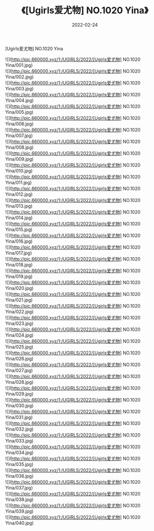 ﻿---
layout: post
title:  《[Ugirls爱尤物] NO.1020 Yina》
date:   2022-02-24
img: http://pic.660000.xyz/1:/UGIRLS/2022/[Ugirls爱尤物] NO.1020 Yina/000.jpg
categories: [美女, 清纯, 唯美]
---

[Ugirls爱尤物] NO.1020 Yina

 ![](http://pic.660000.xyz/1:/UGIRLS/2022/[Ugirls爱尤物] NO.1020 Yina/001.jpg) <br>![](http://pic.660000.xyz/1:/UGIRLS/2022/[Ugirls爱尤物] NO.1020 Yina/002.jpg) <br>![](http://pic.660000.xyz/1:/UGIRLS/2022/[Ugirls爱尤物] NO.1020 Yina/003.jpg) <br>![](http://pic.660000.xyz/1:/UGIRLS/2022/[Ugirls爱尤物] NO.1020 Yina/004.jpg) <br>![](http://pic.660000.xyz/1:/UGIRLS/2022/[Ugirls爱尤物] NO.1020 Yina/005.jpg) <br>![](http://pic.660000.xyz/1:/UGIRLS/2022/[Ugirls爱尤物] NO.1020 Yina/006.jpg) <br>![](http://pic.660000.xyz/1:/UGIRLS/2022/[Ugirls爱尤物] NO.1020 Yina/007.jpg) <br>![](http://pic.660000.xyz/1:/UGIRLS/2022/[Ugirls爱尤物] NO.1020 Yina/008.jpg) <br>![](http://pic.660000.xyz/1:/UGIRLS/2022/[Ugirls爱尤物] NO.1020 Yina/009.jpg) <br>![](http://pic.660000.xyz/1:/UGIRLS/2022/[Ugirls爱尤物] NO.1020 Yina/010.jpg) <br>![](http://pic.660000.xyz/1:/UGIRLS/2022/[Ugirls爱尤物] NO.1020 Yina/011.jpg) <br>![](http://pic.660000.xyz/1:/UGIRLS/2022/[Ugirls爱尤物] NO.1020 Yina/012.jpg) <br>![](http://pic.660000.xyz/1:/UGIRLS/2022/[Ugirls爱尤物] NO.1020 Yina/013.jpg) <br>![](http://pic.660000.xyz/1:/UGIRLS/2022/[Ugirls爱尤物] NO.1020 Yina/014.jpg) <br>![](http://pic.660000.xyz/1:/UGIRLS/2022/[Ugirls爱尤物] NO.1020 Yina/015.jpg) <br>![](http://pic.660000.xyz/1:/UGIRLS/2022/[Ugirls爱尤物] NO.1020 Yina/016.jpg) <br>![](http://pic.660000.xyz/1:/UGIRLS/2022/[Ugirls爱尤物] NO.1020 Yina/017.jpg) <br>![](http://pic.660000.xyz/1:/UGIRLS/2022/[Ugirls爱尤物] NO.1020 Yina/018.jpg) <br>![](http://pic.660000.xyz/1:/UGIRLS/2022/[Ugirls爱尤物] NO.1020 Yina/019.jpg) <br>![](http://pic.660000.xyz/1:/UGIRLS/2022/[Ugirls爱尤物] NO.1020 Yina/020.jpg) <br>![](http://pic.660000.xyz/1:/UGIRLS/2022/[Ugirls爱尤物] NO.1020 Yina/021.jpg) <br>![](http://pic.660000.xyz/1:/UGIRLS/2022/[Ugirls爱尤物] NO.1020 Yina/022.jpg) <br>![](http://pic.660000.xyz/1:/UGIRLS/2022/[Ugirls爱尤物] NO.1020 Yina/023.jpg) <br>![](http://pic.660000.xyz/1:/UGIRLS/2022/[Ugirls爱尤物] NO.1020 Yina/024.jpg) <br>![](http://pic.660000.xyz/1:/UGIRLS/2022/[Ugirls爱尤物] NO.1020 Yina/025.jpg) <br>![](http://pic.660000.xyz/1:/UGIRLS/2022/[Ugirls爱尤物] NO.1020 Yina/026.jpg) <br>![](http://pic.660000.xyz/1:/UGIRLS/2022/[Ugirls爱尤物] NO.1020 Yina/027.jpg) <br>![](http://pic.660000.xyz/1:/UGIRLS/2022/[Ugirls爱尤物] NO.1020 Yina/028.jpg) <br>![](http://pic.660000.xyz/1:/UGIRLS/2022/[Ugirls爱尤物] NO.1020 Yina/029.jpg) <br>![](http://pic.660000.xyz/1:/UGIRLS/2022/[Ugirls爱尤物] NO.1020 Yina/030.jpg) <br>![](http://pic.660000.xyz/1:/UGIRLS/2022/[Ugirls爱尤物] NO.1020 Yina/031.jpg) <br>![](http://pic.660000.xyz/1:/UGIRLS/2022/[Ugirls爱尤物] NO.1020 Yina/032.jpg) <br>![](http://pic.660000.xyz/1:/UGIRLS/2022/[Ugirls爱尤物] NO.1020 Yina/033.jpg) <br>![](http://pic.660000.xyz/1:/UGIRLS/2022/[Ugirls爱尤物] NO.1020 Yina/034.jpg) <br>![](http://pic.660000.xyz/1:/UGIRLS/2022/[Ugirls爱尤物] NO.1020 Yina/035.jpg) <br>![](http://pic.660000.xyz/1:/UGIRLS/2022/[Ugirls爱尤物] NO.1020 Yina/036.jpg) <br>![](http://pic.660000.xyz/1:/UGIRLS/2022/[Ugirls爱尤物] NO.1020 Yina/037.jpg) <br>![](http://pic.660000.xyz/1:/UGIRLS/2022/[Ugirls爱尤物] NO.1020 Yina/038.jpg) <br>![](http://pic.660000.xyz/1:/UGIRLS/2022/[Ugirls爱尤物] NO.1020 Yina/039.jpg) <br>![](http://pic.660000.xyz/1:/UGIRLS/2022/[Ugirls爱尤物] NO.1020 Yina/040.jpg) <br>